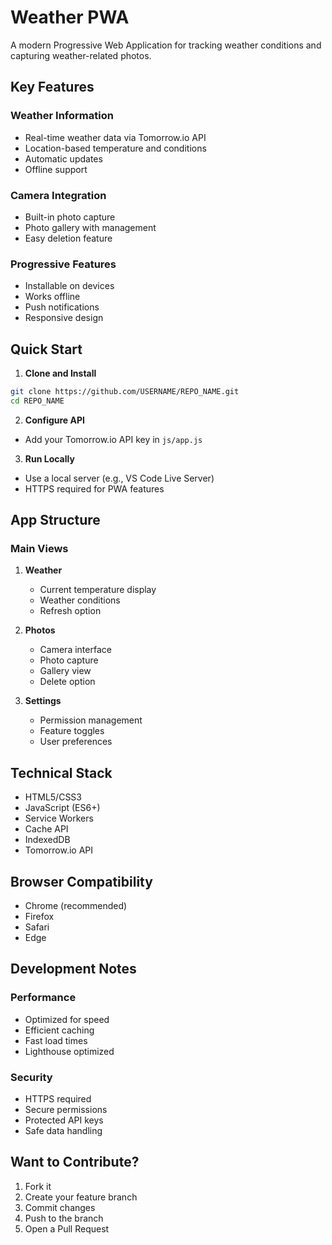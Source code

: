 # Weather PWA

A modern Progressive Web Application for tracking weather conditions and capturing weather-related photos.

## Key Features

### Weather Information
- Real-time weather data via Tomorrow.io API
- Location-based temperature and conditions
- Automatic updates
- Offline support

### Camera Integration
- Built-in photo capture
- Photo gallery with management
- Easy deletion feature

### Progressive Features
- Installable on devices
- Works offline
- Push notifications
- Responsive design

## Quick Start

1. **Clone and Install**
```bash
git clone https://github.com/USERNAME/REPO_NAME.git
cd REPO_NAME
```

2. **Configure API**
- Add your Tomorrow.io API key in `js/app.js`

3. **Run Locally**
- Use a local server (e.g., VS Code Live Server)
- HTTPS required for PWA features

## App Structure

### Main Views
1. **Weather**
   - Current temperature display
   - Weather conditions
   - Refresh option

2. **Photos**
   - Camera interface
   - Photo capture
   - Gallery view
   - Delete option

3. **Settings**
   - Permission management
   - Feature toggles
   - User preferences

## Technical Stack
- HTML5/CSS3
- JavaScript (ES6+)
- Service Workers
- Cache API
- IndexedDB
- Tomorrow.io API

## Browser Compatibility
- Chrome (recommended)
- Firefox
- Safari
- Edge

## Development Notes

### Performance
- Optimized for speed
- Efficient caching
- Fast load times
- Lighthouse optimized

### Security
- HTTPS required
- Secure permissions
- Protected API keys
- Safe data handling

## Want to Contribute?
1. Fork it
2. Create your feature branch
3. Commit changes
4. Push to the branch
5. Open a Pull Request
